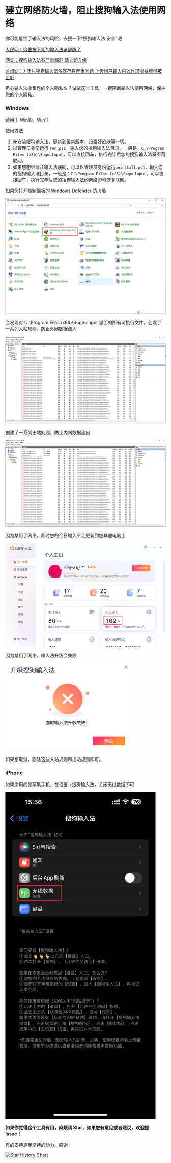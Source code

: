 # 建立网络防火墙，阻止搜狗输入法使用网络

你可能低估了输入法的风险，去搜一下“搜狗输入法 安全”吧

[人民网：这些被下架的输入法该醒醒了](http://opinion.people.com.cn/n1/2021/0616/c431649-32132196.html)

[网安：搜狗输入法有严重漏洞 请立即升级](https://www.wangan.com/p/11v78fa939048b1d)

[蓝点网：7 年后搜狗输入法依然存在严重问题 上传用户输入内容且加密系统可被监听](https://www.landiannews.com/archives/99829.html)

担心输入法收集您的个人隐私么？试试这个工具，一键阻断输入法使用网络，保护您的个人隐私。

### Windows

适用于 Win10，Win11

使用方法

1. 先安装搜狗输入法，更新到最新版本，设置好皮肤等一切。
2. 以管理员身份运行 `run.ps1`，输入您的搜狗输入法目录，一般是：`C:\Program Files (x86)\SogouInput`，可以直接回车，执行完毕后您的搜狗输入法将不再联网。
3. 如果您想继续让输入法联网，可以以管理员身份运行`uninstall.ps1`，输入您的搜狗输入法目录，一般是：`C:\Program Files (x86)\SogouInput`，可以直接回车，执行完毕后您的搜狗输入法的网络即可恢复联网。

如果您打开控制面板的 Windows Defender 防火墙

![](./.resource/control-panel.png)

会发现对 C:\Program Files (x86)\SogouInput 里面的所有可执行文件，创建了一系列入站规则，防止外网数据流入

![](./.resource/inbound.png)

创建了一系列出站规则，防止内网数据流出

![](./.resource/outbound.png)

因为禁用了网络，此时您的今日输入不会更新到您其他电脑上

![](./.resource/input-update-disabled.png)

因为禁用了网络，输入法升级会失败

![](./.resource/upgrade-disabled.png)

如果想取消，删除这些入站规则和出站规则即可。

### iPhone

如果您用的是苹果手机，在设置->搜狗输入法，关闭无线数据即可

![](./.resource/iOS.PNG)

**如果你觉得这个工具有用，麻烦请 Star，如果您有意见或者建议，欢迎提 Issue！**

您的支持是我坚持的动力，感谢！

[![Star History Chart](https://api.star-history.com/svg?repos=yongxin-ms/DisableSogouNetwork&type==Date)](https://star-history.com/#yongxin-ms/DisableSogouNetwork&Date)
